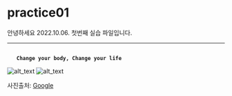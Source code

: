 # practice01

안녕하세요 2022.10.06. 첫번째 실습 파일입니다.

***
<code>  
  <b> Change your body, Change your life</b>
</code>

![alt_text](https://sinicropispine.com/wp-content/uploads/2017/05/strengthen-spine.jpg)
![alt_text](https://post.healthline.com/wp-content/uploads/2020/09/Back_Dumbbell_Workout_Weights-1200x628-Facebook-1200x628.jpg)

사진출처: [Google][googlelink]

[googlelink]:http://google.com

